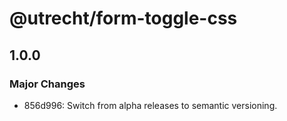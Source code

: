 # @utrecht/form-toggle-css

## 1.0.0

### Major Changes

- 856d996: Switch from alpha releases to semantic versioning.

